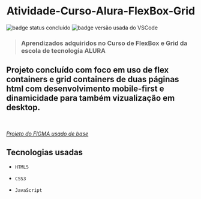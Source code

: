 <h1 align='center'>Atividade-Curso-Alura-FlexBox-Grid</h1>

![badge status concluído](https://img.shields.io/badge/Status-Conclu%C3%ADdo-green)
![badge versão usada do VSCode](https://img.shields.io/badge/VSCode-1.72.0-blue)

><h3>Aprendizados adquiridos no <strong>Curso de FlexBox e Grid</strong> da escola de tecnologia ALURA</h2>

## Projeto concluído com foco em uso de flex containers e grid containers de duas páginas html com desenvolvimento mobile-first e dinamicidade para também vizualização em desktop.

<br>

 *<a href="https://www.figma.com/file/ibWktwVpnog76rMYOdVhks/Dispondo-elementos-com-flexbox-e-grid?node-id=54%3A2358">Projeto do FIGMA usado de base</a>*

## Tecnologias usadas

- `HTML5`

- `CSS3`

- `JavaScript`
